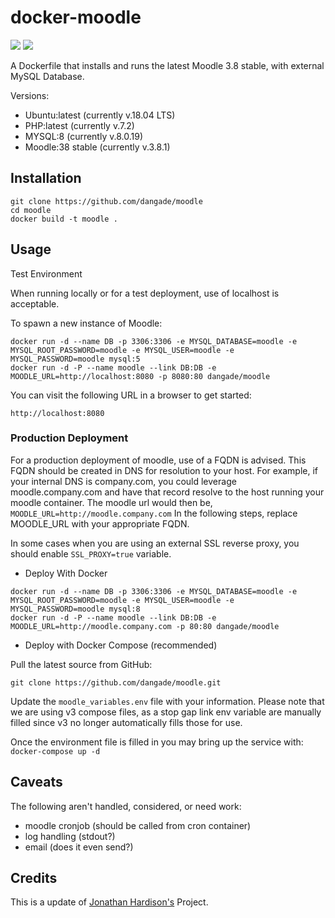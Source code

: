 docker-moodle
=============
[![](https://images.microbadger.com/badges/version/dangade/moodle.svg)](https://microbadger.com/images/dangade/moodle "Get your own version badge on microbadger.com")
[![](https://images.microbadger.com/badges/image/dangade/moodle.svg)](https://microbadger.com/images/dangade/moodle "Get your own image badge on microbadger.com")

A Dockerfile that installs and runs the latest Moodle 3.8 stable, with external MySQL Database.

Versions:
- Ubuntu:latest (currently v.18.04 LTS)
- PHP:latest (currently v.7.2)
- MYSQL:8 (currently v.8.0.19)
- Moodle:38 stable (currently v.3.8.1)

## Installation

```
git clone https://github.com/dangade/moodle
cd moodle
docker build -t moodle .
```

## Usage

Test Environment

When running locally or for a test deployment, use of localhost is acceptable.

To spawn a new instance of Moodle:

```
docker run -d --name DB -p 3306:3306 -e MYSQL_DATABASE=moodle -e MYSQL_ROOT_PASSWORD=moodle -e MYSQL_USER=moodle -e MYSQL_PASSWORD=moodle mysql:5
docker run -d -P --name moodle --link DB:DB -e MOODLE_URL=http://localhost:8080 -p 8080:80 dangade/moodle
```

You can visit the following URL in a browser to get started:

```
http://localhost:8080 
```

### Production Deployment

For a production deployment of moodle, use of a FQDN is advised. This FQDN should be created in DNS for resolution to your host. For example, if your internal DNS is company.com, you could leverage moodle.company.com and have that record resolve to the host running your moodle container. The moodle url would then be, `MOODLE_URL=http://moodle.company.com`
In the following steps, replace MOODLE_URL with your appropriate FQDN.

In some cases when you are using an external SSL reverse proxy, you should enable `SSL_PROXY=true` variable.

* Deploy With Docker
```
docker run -d --name DB -p 3306:3306 -e MYSQL_DATABASE=moodle -e MYSQL_ROOT_PASSWORD=moodle -e MYSQL_USER=moodle -e MYSQL_PASSWORD=moodle mysql:8
docker run -d -P --name moodle --link DB:DB -e MOODLE_URL=http://moodle.company.com -p 80:80 dangade/moodle
```

* Deploy with Docker Compose (recommended)

Pull the latest source from GitHub:
```
git clone https://github.com/dangade/moodle.git
```

Update the `moodle_variables.env` file with your information. Please note that we are using v3 compose files, as a stop gap link env variable are manually filled since v3 no longer automatically fills those for use.

Once the environment file is filled in you may bring up the service with:
`docker-compose up -d`

## Caveats
The following aren't handled, considered, or need work: 
* moodle cronjob (should be called from cron container)
* log handling (stdout?)
* email (does it even send?)

## Credits

This is a update of [Jonathan Hardison's](https://github.com/jmhardison/docker-moodle) Project.
